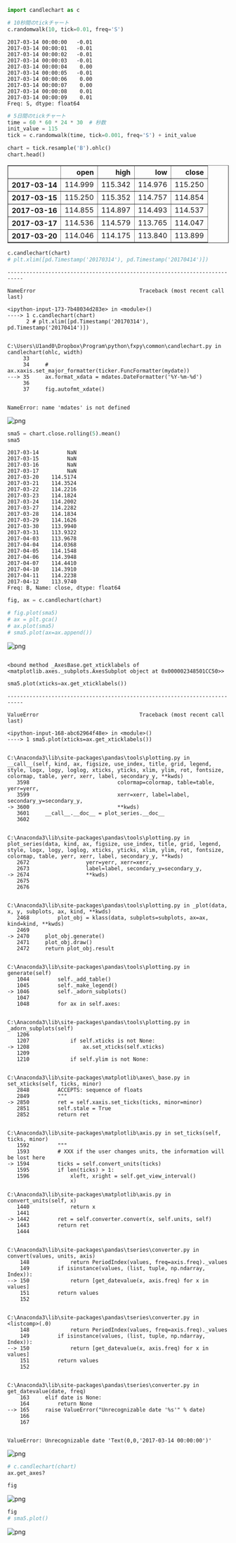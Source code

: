 

```python
import candlechart as c
```


```python
# 10秒間のtickチャート
c.randomwalk(10, tick=0.01, freq='S')
```




    2017-03-14 00:00:00   -0.01
    2017-03-14 00:00:01   -0.01
    2017-03-14 00:00:02   -0.01
    2017-03-14 00:00:03   -0.01
    2017-03-14 00:00:04    0.00
    2017-03-14 00:00:05   -0.01
    2017-03-14 00:00:06    0.00
    2017-03-14 00:00:07    0.00
    2017-03-14 00:00:08    0.01
    2017-03-14 00:00:09    0.01
    Freq: S, dtype: float64




```python
# 5日間のtickチャート
time = 60 * 60 * 24 * 30  # 秒数
init_value = 115
tick = c.randomwalk(time, tick=0.001, freq='S') + init_value
```


```python
chart = tick.resample('B').ohlc()
chart.head()
```




<div>
<table border="1" class="dataframe">
  <thead>
    <tr style="text-align: right;">
      <th></th>
      <th>open</th>
      <th>high</th>
      <th>low</th>
      <th>close</th>
    </tr>
  </thead>
  <tbody>
    <tr>
      <th>2017-03-14</th>
      <td>114.999</td>
      <td>115.342</td>
      <td>114.976</td>
      <td>115.250</td>
    </tr>
    <tr>
      <th>2017-03-15</th>
      <td>115.250</td>
      <td>115.352</td>
      <td>114.757</td>
      <td>114.854</td>
    </tr>
    <tr>
      <th>2017-03-16</th>
      <td>114.855</td>
      <td>114.897</td>
      <td>114.493</td>
      <td>114.537</td>
    </tr>
    <tr>
      <th>2017-03-17</th>
      <td>114.536</td>
      <td>114.579</td>
      <td>113.765</td>
      <td>114.047</td>
    </tr>
    <tr>
      <th>2017-03-20</th>
      <td>114.046</td>
      <td>114.175</td>
      <td>113.840</td>
      <td>113.899</td>
    </tr>
  </tbody>
</table>
</div>




```python
c.candlechart(chart)
# plt.xlim([pd.Timestamp('20170314'), pd.Timestamp('20170414')])
```


    ---------------------------------------------------------------------------

    NameError                                 Traceback (most recent call last)

    <ipython-input-173-7b48034d283e> in <module>()
    ----> 1 c.candlechart(chart)
          2 # plt.xlim([pd.Timestamp('20170314'), pd.Timestamp('20170414')])
    

    C:\Users\U1and0\Dropbox\Program\python\fxpy\common\candlechart.py in candlechart(ohlc, width)
         33 
         34     # ax.xaxis.set_major_formatter(ticker.FuncFormatter(mydate))
    ---> 35     ax.format_xdata = mdates.DateFormatter('%Y-%m-%d')
         36 
         37     fig.autofmt_xdate()
    

    NameError: name 'mdates' is not defined



![png](pair_files/pair_4_1.png)



```python
sma5 = chart.close.rolling(5).mean()
sma5
```




    2017-03-14         NaN
    2017-03-15         NaN
    2017-03-16         NaN
    2017-03-17         NaN
    2017-03-20    114.5174
    2017-03-21    114.3524
    2017-03-22    114.2216
    2017-03-23    114.1824
    2017-03-24    114.2002
    2017-03-27    114.2282
    2017-03-28    114.1834
    2017-03-29    114.1626
    2017-03-30    113.9940
    2017-03-31    113.9322
    2017-04-03    113.9678
    2017-04-04    114.0368
    2017-04-05    114.1548
    2017-04-06    114.3948
    2017-04-07    114.4410
    2017-04-10    114.3910
    2017-04-11    114.2238
    2017-04-12    113.9740
    Freq: B, Name: close, dtype: float64




```python
fig, ax = c.candlechart(chart)

# fig.plot(sma5)
# ax = plt.gca()
# ax.plot(sma5)
# sma5.plot(ax=ax.append())
```


![png](pair_files/pair_6_0.png)



```python

```




    <bound method _AxesBase.get_xticklabels of <matplotlib.axes._subplots.AxesSubplot object at 0x000002348501CC50>>




```python
sma5.plot(xticks=ax.get_xticklabels())
```


    ---------------------------------------------------------------------------

    ValueError                                Traceback (most recent call last)

    <ipython-input-168-abc62964f48e> in <module>()
    ----> 1 sma5.plot(xticks=ax.get_xticklabels())
    

    C:\Anaconda3\lib\site-packages\pandas\tools\plotting.py in __call__(self, kind, ax, figsize, use_index, title, grid, legend, style, logx, logy, loglog, xticks, yticks, xlim, ylim, rot, fontsize, colormap, table, yerr, xerr, label, secondary_y, **kwds)
       3598                            colormap=colormap, table=table, yerr=yerr,
       3599                            xerr=xerr, label=label, secondary_y=secondary_y,
    -> 3600                            **kwds)
       3601     __call__.__doc__ = plot_series.__doc__
       3602 
    

    C:\Anaconda3\lib\site-packages\pandas\tools\plotting.py in plot_series(data, kind, ax, figsize, use_index, title, grid, legend, style, logx, logy, loglog, xticks, yticks, xlim, ylim, rot, fontsize, colormap, table, yerr, xerr, label, secondary_y, **kwds)
       2672                  yerr=yerr, xerr=xerr,
       2673                  label=label, secondary_y=secondary_y,
    -> 2674                  **kwds)
       2675 
       2676 
    

    C:\Anaconda3\lib\site-packages\pandas\tools\plotting.py in _plot(data, x, y, subplots, ax, kind, **kwds)
       2468         plot_obj = klass(data, subplots=subplots, ax=ax, kind=kind, **kwds)
       2469 
    -> 2470     plot_obj.generate()
       2471     plot_obj.draw()
       2472     return plot_obj.result
    

    C:\Anaconda3\lib\site-packages\pandas\tools\plotting.py in generate(self)
       1044         self._add_table()
       1045         self._make_legend()
    -> 1046         self._adorn_subplots()
       1047 
       1048         for ax in self.axes:
    

    C:\Anaconda3\lib\site-packages\pandas\tools\plotting.py in _adorn_subplots(self)
       1206 
       1207             if self.xticks is not None:
    -> 1208                 ax.set_xticks(self.xticks)
       1209 
       1210             if self.ylim is not None:
    

    C:\Anaconda3\lib\site-packages\matplotlib\axes\_base.py in set_xticks(self, ticks, minor)
       2848         ACCEPTS: sequence of floats
       2849         """
    -> 2850         ret = self.xaxis.set_ticks(ticks, minor=minor)
       2851         self.stale = True
       2852         return ret
    

    C:\Anaconda3\lib\site-packages\matplotlib\axis.py in set_ticks(self, ticks, minor)
       1592         """
       1593         # XXX if the user changes units, the information will be lost here
    -> 1594         ticks = self.convert_units(ticks)
       1595         if len(ticks) > 1:
       1596             xleft, xright = self.get_view_interval()
    

    C:\Anaconda3\lib\site-packages\matplotlib\axis.py in convert_units(self, x)
       1440             return x
       1441 
    -> 1442         ret = self.converter.convert(x, self.units, self)
       1443         return ret
       1444 
    

    C:\Anaconda3\lib\site-packages\pandas\tseries\converter.py in convert(values, units, axis)
        148             return PeriodIndex(values, freq=axis.freq)._values
        149         if isinstance(values, (list, tuple, np.ndarray, Index)):
    --> 150             return [get_datevalue(x, axis.freq) for x in values]
        151         return values
        152 
    

    C:\Anaconda3\lib\site-packages\pandas\tseries\converter.py in <listcomp>(.0)
        148             return PeriodIndex(values, freq=axis.freq)._values
        149         if isinstance(values, (list, tuple, np.ndarray, Index)):
    --> 150             return [get_datevalue(x, axis.freq) for x in values]
        151         return values
        152 
    

    C:\Anaconda3\lib\site-packages\pandas\tseries\converter.py in get_datevalue(date, freq)
        163     elif date is None:
        164         return None
    --> 165     raise ValueError("Unrecognizable date '%s'" % date)
        166 
        167 
    

    ValueError: Unrecognizable date 'Text(0,0,'2017-03-14 00:00:00')'



![png](pair_files/pair_8_1.png)



```python
# c.candlechart(chart)
ax.get_axes?
```


```python
fig
```




![png](pair_files/pair_10_0.png)




```python
fig
# sma5.plot()
```




![png](pair_files/pair_11_0.png)




```python

```
